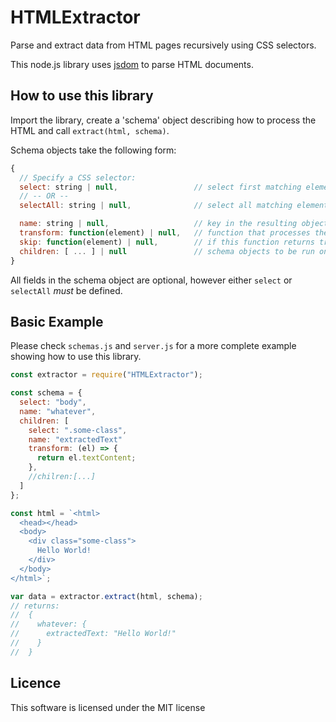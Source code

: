 # HTMLExtractor

Parse and extract data from HTML pages recursively using CSS selectors.

This node.js library uses [jsdom](https://github.com/jsdom/jsdom) to parse HTML documents.

## How to use this library

Import the library, create a 'schema' object describing how to process the HTML and call `extract(html, schema)`.

Schema objects take the following form:

```js
{
  // Specify a CSS selector:
  select: string | null,                 // select first matching element (aka document.querySelector()).
  // -- OR --
  selectAll: string | null,              // select all matching elements (aka document.querySelectorAll()).

  name: string | null,                   // key in the resulting object.
  transform: function(element) | null,   // function that processes the matched element.
  skip: function(element) | null,        // if this function returns true, don't processing this element or any of it's children.
  children: [ ... ] | null               // schema objects to be run on matched element(s).
}
```

All fields in the schema object are optional, however either `select` or `selectAll` _must_ be defined.

## Basic Example

Please check `schemas.js` and `server.js` for a more complete example showing how to use this library.

```js
const extractor = require("HTMLExtractor");

const schema = {
  select: "body",
  name: "whatever",
  children: [
    select: ".some-class",
    name: "extractedText"
    transform: (el) => {
      return el.textContent;
    },
    //chilren:[...]
  ]
};

const html = `<html>
  <head></head>
  <body>
    <div class="some-class">
      Hello World!
    </div>
  </body>
</html>`;

var data = extractor.extract(html, schema);
// returns:
//  {
//    whatever: {
//      extractedText: "Hello World!"
//    }
//  }
```

## Licence

This software is licensed under the MIT license
